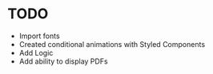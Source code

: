 # TODO

- Import fonts
- Created conditional animations with Styled Components
- Add Logic
- Add ability to display PDFs
